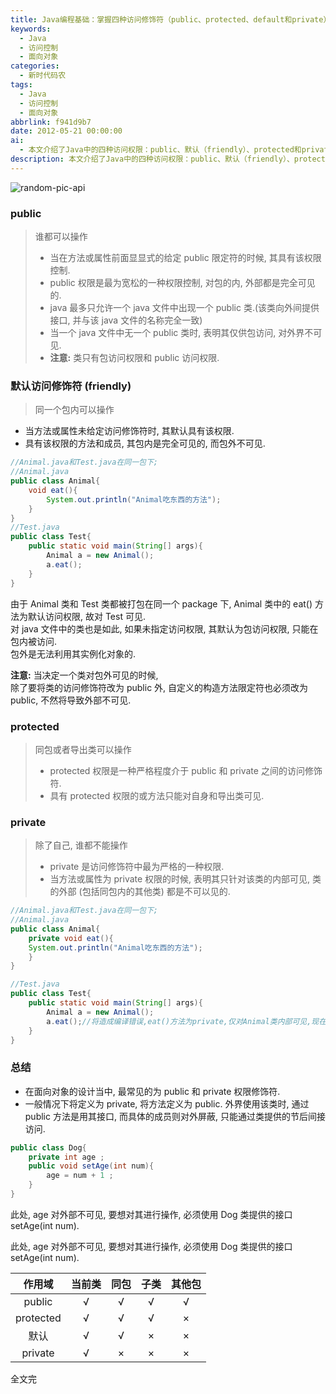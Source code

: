 ```yaml
---
title: Java编程基础：掌握四种访问修饰符（public、protected、default和private）
keywords:
  - Java
  - 访问控制
  - 面向对象
categories:
  - 新时代码农
tags:
  - Java
  - 访问控制
  - 面向对象
abbrlink: f941d9b7
date: 2012-05-21 00:00:00
ai:
  - 本文介绍了Java中的四种访问权限：public、默认（friendly）、protected和private。public权限在包内外都可见，protected权限在同包和导出类中可见，private权限只对自身可见。文章通过代码示例说明了不同访问权限的使用方法及其作用域。
description: 本文介绍了Java中的四种访问权限：public、默认（friendly）、protected和private。public权限在包内外都可见，protected权限在同包和导出类中可见，private权限只对自身可见。文章通过代码示例说明了不同访问权限的使用方法及其作用域。
---
```


<!-- markdownlint-disable-next-line MD033 -->
<meta name="referrer" content="no-referrer"/>

![random-pic-api](https://cover.dong4j.ink:1024)

### public

> 谁都可以操作
>
> - 当在方法或属性前面显显式的给定 public 限定符的时候, 其具有该权限控制.
> - public 权限是最为宽松的一种权限控制, 对包的内, 外部都是完全可见的.
> - java 最多只允许一个 java 文件中出现一个 public 类.(该类向外间提供接口, 并与该 java 文件的名称完全一致)
> - 当一个 java 文件中无一个 public 类时, 表明其仅供包访问, 对外界不可见.
> - **注意:** 类只有包访问权限和 public 访问权限.

### 默认访问修饰符 (friendly)

> 同一个包内可以操作

- 当方法或属性未给定访问修饰符时, 其默认具有该权限.
- 具有该权限的方法和成员, 其包内是完全可见的, 而包外不可见.

```java
//Animal.java和Test.java在同一包下;
//Animal.java
public class Animal{
    void eat(){
        System.out.println("Animal吃东西的方法");
    }
}
//Test.java
public class Test{
    public static void main(String[] args){
        Animal a = new Animal();
        a.eat();
    }
}
```

由于 Animal 类和 Test 类都被打包在同一个 package 下, Animal 类中的 eat() 方法为默认访问权限, 故对 Test 可见.  
对 java 文件中的类也是如此, 如果未指定访问权限, 其默认为包访问权限, 只能在包内被访问.  
包外是无法利用其实例化对象的.

**注意:** 当决定一个类对包外可见的时候,  
除了要将类的访问修饰符改为 public 外, 自定义的构造方法限定符也必须改为 public, 不然将导致外部不可见.

### protected

> 同包或者导出类可以操作
>
> - protected 权限是一种严格程度介于 public 和 private 之间的访问修饰符.
> - 具有 protected 权限的或方法只能对自身和导出类可见.

### private

> 除了自己, 谁都不能操作
>
> - private 是访问修饰符中最为严格的一种权限.
> - 当方法或属性为 private 权限的时候, 表明其只针对该类的内部可见, 类的外部 (包括同包内的其他类) 都是不可以见的.

```java
//Animal.java和Test.java在同一包下;
//Animal.java
public class Animal{
    private void eat(){
    System.out.println("Animal吃东西的方法");
    }
}

//Test.java
public class Test{
    public static void main(String[] args){
        Animal a = new Animal();
        a.eat();//将造成编译错误,eat()方法为private,仅对Animal类内部可见,现在在Test类内部,所以不可见.
    }
}
```

### 总结

- 在面向对象的设计当中, 最常见的为 public 和 private 权限修饰符.
- 一般情况下将定义为 private, 将方法定义为 public. 外界使用该类时, 通过 public 方法是用其接口, 而具体的成员则对外屏蔽, 只能通过类提供的节后间接访问.

```java
public class Dog{
    private int age ;
    public void setAge(int num){
        age = num + 1 ;
    }
}
```

此处, age 对外部不可见, 要想对其进行操作, 必须使用 Dog 类提供的接口 setAge(int num).

此处, age 对外部不可见, 要想对其进行操作, 必须使用 Dog 类提供的接口 setAge(int num).

|  作用域   | 当前类 | 同包 | 子类 | 其他包 |
| :-------: | :----: | :--: | :--: | :----: |
|  public   |   √    |  √   |  √   |   √    |
| protected |   √    |  √   |  √   |   ×    |
|   默认    |   √    |  √   |  ×   |   ×    |
|  private  |   √    |  ×   |  ×   |   ×    |

全文完
